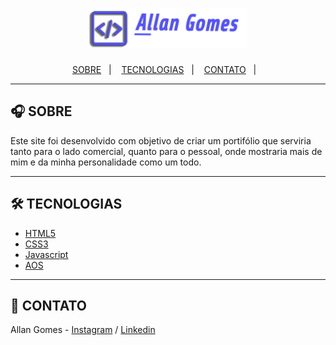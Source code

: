 <h1 align="center">
    <img src="./img/logo/logo-completo.png" width=50% > 
</h1>

<p align="center">
  <a href="#-SOBRE">SOBRE</a>&nbsp;&nbsp;&nbsp;|&nbsp;&nbsp;&nbsp;
  <a href="#-TECNOLOGIAS">TECNOLOGIAS</a>&nbsp;&nbsp;&nbsp;|&nbsp;&nbsp;&nbsp;
  <a href="#-CONTATO">CONTATO</a>&nbsp;&nbsp;&nbsp;|&nbsp;&nbsp;&nbsp;
</p>

---

## 🎧 SOBRE

Este site foi desenvolvido com objetivo de criar um portifólio que serviria tanto para o lado comercial, quanto para o pessoal, onde mostraria mais de mim e da minha personalidade como um todo.

---

## 🛠 TECNOLOGIAS

- [HTML5](https://www.w3schools.com/html/)
- [CSS3](https://www.w3schools.com/css/)
- [Javascript](https://www.w3schools.com/js/DEFAULT.asp)
- [AOS](https://michalsnik.github.io/aos/)

---

## 📝 CONTATO

Allan Gomes - [Instagram](https://instagram.com/allanrsgomes) / [Linkedin](https://www.linkedin.com/in/allanrsgomes/)
